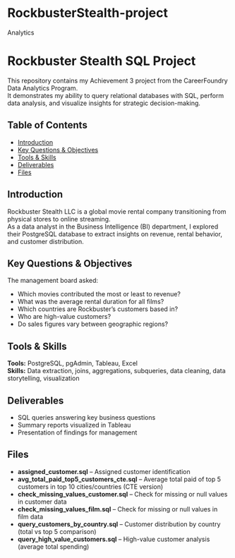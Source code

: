 # RockbusterStealth-project
Analytics 

# Rockbuster Stealth SQL Project

This repository contains my Achievement 3 project from the CareerFoundry Data Analytics Program.  
It demonstrates my ability to query relational databases with SQL, perform data analysis, and visualize insights for strategic decision-making.

## Table of Contents
- [Introduction](#introduction)
- [Key Questions & Objectives](#key-questions--objectives)
- [Tools & Skills](#tools--skills)
- [Deliverables](#deliverables)
- [Files](#files)

## Introduction
Rockbuster Stealth LLC is a global movie rental company transitioning from physical stores to online streaming.  
As a data analyst in the Business Intelligence (BI) department, I explored their PostgreSQL database to extract insights on revenue, rental behavior, and customer distribution.

## Key Questions & Objectives
The management board asked:
- Which movies contributed the most or least to revenue?
- What was the average rental duration for all films?
- Which countries are Rockbuster’s customers based in?
- Who are high-value customers?
- Do sales figures vary between geographic regions?

## Tools & Skills
**Tools:** PostgreSQL, pgAdmin, Tableau, Excel  
**Skills:** Data extraction, joins, aggregations, subqueries, data cleaning, data storytelling, visualization

## Deliverables
- SQL queries answering key business questions  
- Summary reports visualized in Tableau  
- Presentation of findings for management

## Files

- **assigned_customer.sql** – Assigned customer identification  
- **avg_total_paid_top5_customers_cte.sql** – Average total paid of top 5 customers in top 10 cities/countries (CTE version)  
- **check_missing_values_customer.sql** – Check for missing or null values in customer data  
- **check_missing_values_film.sql** – Check for missing or null values in film data  
- **query_customers_by_country.sql** – Customer distribution by country (total vs top 5 comparison)  
- **query_high_value_customers.sql** – High-value customer analysis (average total spending)

